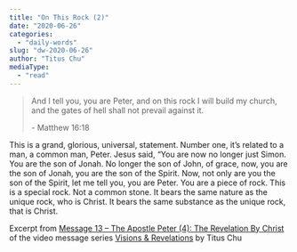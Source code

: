 ```yaml
---
title: "On This Rock (2)"
date: "2020-06-26"
categories: 
  - "daily-words"
slug: "dw-2020-06-26"
author: "Titus Chu"
mediaType: 
  - "read"
---
```


> And I tell you, you are Peter, and on this rock I will build my church, and the gates of hell shall not prevail against it.
> 
> \- Matthew 16:18

This is a grand, glorious, universal, statement. Number one, it’s related to a man, a common man, Peter. Jesus said, “You are now no longer just Simon. You are the son of Jonah. No longer the son of John, of grace, now, you are the son of Jonah, you are the son of the Spirit. Now, not only are you the son of the Spirit, let me tell you, you are Peter. You are a piece of rock. This is a special rock. Not a common stone. It bears the same nature as the unique rock, who is Christ. It bears the same substance as the unique rock, that is Christ.

Excerpt from [Message 13 – The Apostle Peter (4): The Revelation By Christ](https://youtu.be/MRjNQlPP6ug) of the video message series [Visions & Revelations](http://english.thechurchincleveland.org/virtual-lords-day.html) by Titus Chu
